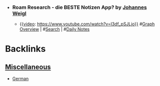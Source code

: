- ### Roam Research - die BESTE Notizen App? by [Johannes Weigl](<Johannes Weigl.md>)
    - {{[video](<video.md>): https://www.youtube.com/watch?v=I3df_pSJLjo}}
#[Graph Overview](<Graph Overview.md>) | #[Search](<Search.md>) | #[Daily Notes](<Daily Notes.md>)

# Backlinks
## [Miscellaneous](<Miscellaneous.md>)
- [German](<German.md>)

